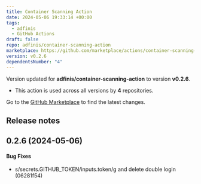```yaml
---
title: Container Scanning Action
date: 2024-05-06 19:33:14 +00:00
tags:
  - adfinis
  - GitHub Actions
draft: false
repo: adfinis/container-scanning-action
marketplace: https://github.com/marketplace/actions/container-scanning-action
version: v0.2.6
dependentsNumber: "4"
---
```



Version updated for **adfinis/container-scanning-action** to version **v0.2.6**.
- This action is used across all versions by **4** repositories.

Go to the [GitHub Marketplace](https://github.com/marketplace/actions/container-scanning-action) to find the latest changes.

## Release notes

## 0.2.6 (2024-05-06)

#### Bug Fixes

* s/secrets.GITHUB_TOKEN/inputs.token/g and delete double login (06281f54)


